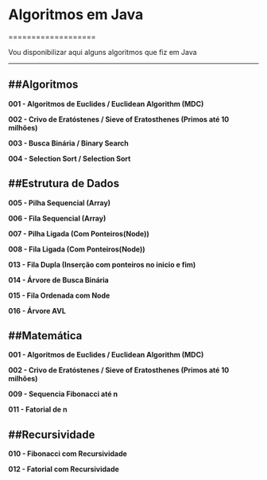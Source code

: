 # Algoritmos em Java
===================


Vou disponibilizar aqui alguns algoritmos que fiz em Java

----------


##Algoritmos
-------------

**001 - Algoritmos de Euclides / Euclidean Algorithm (MDC)**

**002 - Crivo de Eratóstenes / Sieve of Eratosthenes (Primos até 10 milhões)**

**003 - Busca Binária / Binary Search**

**004 - Selection Sort / Selection Sort**

##Estrutura de Dados
-------------

**005 - Pilha Sequencial (Array)**

**006 - Fila Sequencial (Array)**

**007 - Pilha Ligada (Com Ponteiros(Node))**

**008 - Fila Ligada (Com Ponteiros(Node))**

**013 - Fila Dupla (Inserção com ponteiros no inicio e fim)**

**014 - Árvore de Busca Binária**

**015 - Fila Ordenada com Node**

**016 - Árvore AVL**


##Matemática
-------------

**001 - Algoritmos de Euclides / Euclidean Algorithm (MDC)**

**002 - Crivo de Eratóstenes / Sieve of Eratosthenes (Primos até 10 milhões)**

**009 - Sequencia Fibonacci até n**

**011 - Fatorial de n**

##Recursividade
-------------

**010 - Fibonacci com Recursividade**

**012 - Fatorial com Recursividade**
